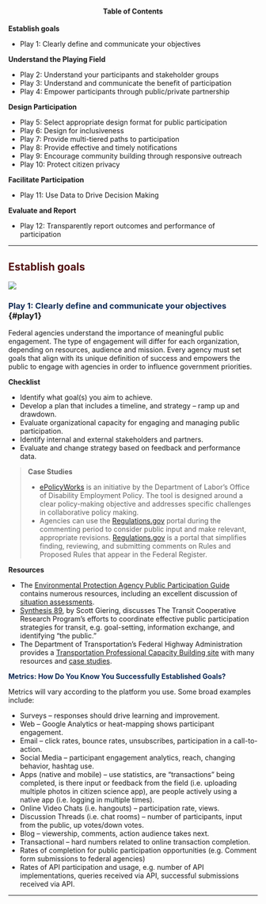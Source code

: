 
<h4 style="text-align: center">
  Table of Contents
</h4>

**Establish goals**

  * Play 1: Clearly define and communicate your objectives

**Understand the Playing Field**

  * Play 2: Understand your participants and stakeholder groups
  * Play 3: Understand and communicate the benefit of participation
  * Play 4: Empower participants through public/private partnership

**Design Participation**

  * Play 5: Select appropriate design format for public participation
  * Play 6: Design for inclusiveness
  * Play 7: Provide multi-tiered paths to participation
  * Play 8: Provide effective and timely notifications
  * Play 9: Encourage community building through responsive outreach
  * Play 10: Protect citizen privacy

**Facilitate Participation**

  * Play 11: Use Data to Drive Decision Making

**Evaluate and Report**

  * Play 12: Transparently report outcomes and performance of participation

<div>
</div>




* * *

## <span style="color: #520f0f"><strong>Establish goals</strong></span>

<!-- meta slider -->
<img src="https://s3.amazonaws.com/sitesusa/wp-content/uploads/sites/582/2015/01/13086328315_db6d44b9f6_z-e1422906629554-150x150.jpg">
<!--// meta slider-->

### <span style="color: #0f2a54">Play 1: Clearly define and communicate your objectives</span> {#play1}

Federal agencies understand the importance of meaningful public engagement. The type of engagement will differ for each organization, depending on resources, audience and mission. Every agency must set goals that align with its unique definition of success and empowers the public to engage with agencies in order to influence government priorities.

**Checklist**

<ul class="check">
  <li>
    Identify what goal(s) you aim to achieve.
  </li>
  <li>
    Develop a plan that includes a timeline, and strategy &#8211; ramp up and drawdown.
  </li>
  <li>
    Evaluate organizational capacity for engaging and managing public participation.
  </li>
  <li>
    Identify internal and external stakeholders and partners.
  </li>
  <li>
    Evaluate and change strategy based on feedback and performance data.
  </li>
</ul>

> **Case Studies**
>
>   * <a title="ePolicyWorks" href="https://www.epolicyworks.org/epw/about/" target="_blank">ePolicyWorks</a> is an initiative by the Department of Labor&#8217;s Office of Disability Employment Policy. The tool is designed around a clear policy-making objective and addresses specific challenges in collaborative policy making.
>   * Agencies can use the <a title="Regulations.gov" href="http://www.regulations.gov/#!home" target="_blank">Regulations.gov</a> portal during the commenting period to consider public input and make relevant, appropriate revisions. <a title="Regulations.gov" href="http://www.regulations.gov/#!home" target="_blank">Regulations.gov</a> is a portal that simplifies finding, reviewing, and submitting comments on Rules and Proposed Rules that appear in the Federal Register.

**Resources**

  * The <a title="Environmental Protection Agency Public Participation Guide" href="http://www2.epa.gov/international-cooperation/public-participation-guide" target="_blank">Environmental Protection Agency Public Participation Guide</a> contains numerous resources, including an excellent discussion of <a title="situation assessments" href="http://www2.epa.gov/international-cooperation/public-participation-guide-situation-assessments" target="_blank">situation assessments</a>.
  * <a title="Synthesis 89" href="http://onlinepubs.trb.org/onlinepubs/tcrp/tcrp_syn_89.pdf" target="_blank">Synthesis 89</a>, by Scott Giering, discusses The Transit Cooperative Research Program&#8217;s efforts to coordinate effective public participation strategies for transit, e.g. goal-setting, information exchange, and identifying &#8220;the public.&#8221;
  * The Department of Transportation&#8217;s Federal Highway Administration provides a <a title="Transportation Professional Capacity Building site " href="http://www.planning.dot.gov/focus_publicEngage.asp" target="_blank">Transportation Professional Capacity Building site</a> with many resources and <a title="case studies" href="http://www.planning.dot.gov/focus_caseStudies.asp" target="_blank">case studies</a>.

<span style="color: #0f2a54"><strong>Metrics: How Do You Know You Successfully Established Goals?</strong></span>

Metrics will vary according to the platform you use. Some broad examples include:

  * Surveys – responses should drive learning and improvement.
  * Web – Google Analytics or heat-mapping shows participant engagement.
  * Email – click rates, bounce rates, unsubscribes, participation in a call-to-action.
  * Social Media – participant engagement analytics, reach, changing behavior, hashtag use.
  * Apps (native and mobile) – use statistics, are “transactions” being completed, is there input or feedback from the field (i.e. uploading multiple photos in citizen science app), are people actively using a native app (i.e. logging in multiple times).
  * Online Video Chats (i.e. hangouts) – participation rate, views.
  * Discussion Threads (i.e. chat rooms) – number of participants, input from the public, up votes/down votes.
  * Blog – viewership, comments, action audience takes next.
  * Transactional – hard numbers related to online transaction completion.
  * Rates of completion for public participation opportunities (e.g. Comment form submissions to federal agencies)
  * Rates of API participation and usage, e.g. number of API implementations, queries received via API, successful submissions received via API.

* * *
